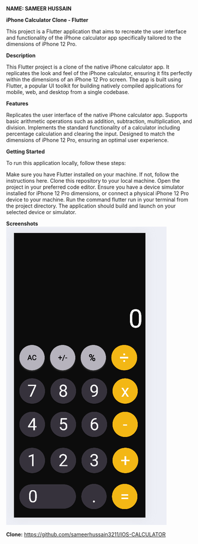 **NAME: SAMEER HUSSAIN**

****iPhone Calculator Clone - Flutter****

This project is a Flutter application that aims to recreate the user interface and functionality of the iPhone calculator app specifically tailored to the dimensions of iPhone 12 Pro.

**Description**

This Flutter project is a clone of the native iPhone calculator app. 
It replicates the look and feel of the iPhone calculator, ensuring it fits perfectly within the dimensions of an iPhone 12 Pro screen. The app is built using Flutter, a popular UI toolkit for building natively compiled applications for mobile, web, and desktop from a single codebase.

**Features**

Replicates the user interface of the native iPhone calculator app.
Supports basic arithmetic operations such as addition, subtraction, multiplication, and division.
Implements the standard functionality of a calculator including percentage calculation and clearing the input.
Designed to match the dimensions of iPhone 12 Pro, ensuring an optimal user experience.

**Getting Started**

To run this application locally, follow these steps:

Make sure you have Flutter installed on your machine. If not, follow the instructions here.
Clone this repository to your local machine.
Open the project in your preferred code editor.
Ensure you have a device simulator installed for iPhone 12 Pro dimensions, or connect a physical iPhone 12 Pro device to your machine.
Run the command flutter run in your terminal from the project directory.
The application should build and launch on your selected device or simulator.

**Screenshots**
![alt text](image.png)


**Clone:**
https://github.com/sameerhussain3211/IOS-CALCULATOR